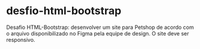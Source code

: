 # desfio-html-bootstrap
 Desafio HTML-Bootstrap: desenvolver um site para Petshop de acordo com o arquivo disponibilizado no Figma pela equipe de design. O site deve ser responsivo.  
